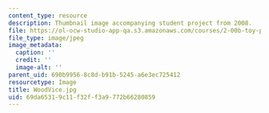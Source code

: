 ```yaml
---
content_type: resource
description: Thumbnail image accompanying student project from 2008.
file: https://ol-ocw-studio-app-qa.s3.amazonaws.com/courses/2-00b-toy-product-design-spring-2008/69da65319c11f32ff3a9772b66280859_WoodVice.jpg
file_type: image/jpeg
image_metadata:
  caption: ''
  credit: ''
  image-alt: ''
parent_uid: 690b9956-8c8d-b91b-5245-a6e3ec725412
resourcetype: Image
title: WoodVice.jpg
uid: 69da6531-9c11-f32f-f3a9-772b66280859
---
```

